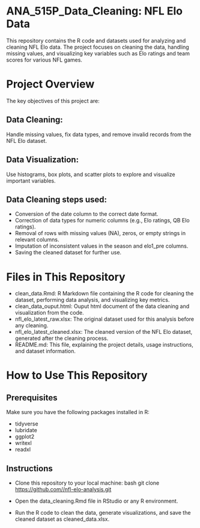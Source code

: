 # ANA_515P_Data_Cleaning: NFL Elo Data 
This repository contains the R code and datasets used for analyzing and cleaning NFL Elo data. The project focuses on cleaning the data, handling missing values, and visualizing key variables such as Elo ratings and team scores for various NFL games.

# Project Overview
The key objectives of this project are:

## Data Cleaning:
Handle missing values, fix data types, and remove invalid records from the NFL Elo dataset.
## Data Visualization:
Use histograms, box plots, and scatter plots to explore and visualize important variables.

## Data Cleaning steps used:
- Conversion of the date column to the correct date format.
- Correction of data types for numeric columns (e.g., Elo ratings, QB Elo ratings).
- Removal of rows with missing values (NA), zeros, or empty strings in relevant columns.
- Imputation of inconsistent values in the season and elo1_pre columns.
- Saving the cleaned dataset for further use.

# Files in This Repository
- clean_data.Rmd: R Markdown file containing the R code for cleaning the dataset, performing data analysis, and visualizing key metrics.
- clean_data_ouput.html: Ouput html document of the data cleaning and visualization from the code. 
- nfl_elo_latest_raw.xlsx: The original dataset used for this analysis before any cleaning.
- nfl_elo_latest_cleaned.xlsx: The cleaned version of the NFL Elo dataset, generated after the cleaning process.
- README.md: This file, explaining the project details, usage instructions, and dataset information.
# How to Use This Repository
## Prerequisites
Make sure you have the following packages installed in R:

- tidyverse
- lubridate
- ggplot2
- writexl
- readxl
## Instructions
- Clone this repository to your local machine:
bash git clone [https://github.com/<your-username>/nfl-elo-analysis.git](https://github.com/keshabmcdaniel/ANA_515P_DATA_CLEANING_FINAL.git)

- Open the data_cleaning.Rmd file in RStudio or any R environment.
- Run the R code to clean the data, generate visualizations, and save the cleaned dataset as cleaned_data.xlsx.

